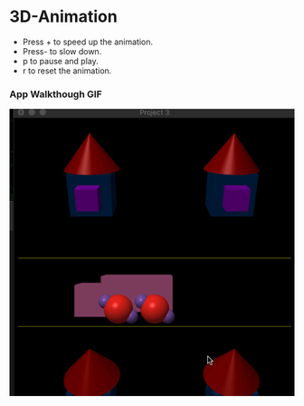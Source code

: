 # 3D-Animation
- Press + to speed up the animation.
- Press- to slow down.
- p to pause and play.
- r to reset the animation.

### App Walkthough GIF
<img src="animation.gif"><br>
